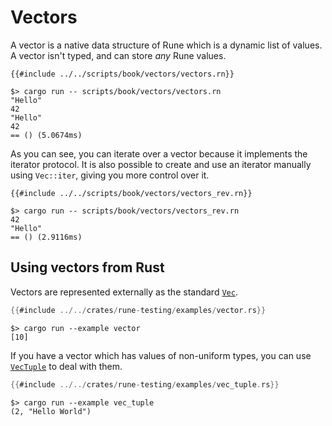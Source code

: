 # Vectors

A vector is a native data structure of Rune which is a dynamic list of values. A
vector isn't typed, and can store *any* Rune values.

```rune
{{#include ../../scripts/book/vectors/vectors.rn}}
```

```text
$> cargo run -- scripts/book/vectors/vectors.rn
"Hello"
42
"Hello"
42
== () (5.0674ms)
```

As you can see, you can iterate over a vector because it implements the iterator
protocol. It is also possible to create and use an iterator manually using
`Vec::iter`, giving you more control over it.

```rune
{{#include ../../scripts/book/vectors/vectors_rev.rn}}
```

```text
$> cargo run -- scripts/book/vectors/vectors_rev.rn
42
"Hello"
== () (2.9116ms)
```

## Using vectors from Rust

Vectors are represented externally as the standard [`Vec`].

```rust
{{#include ../../crates/rune-testing/examples/vector.rs}}
```

```text
$> cargo run --example vector
[10]
```

If you have a vector which has values of non-uniform types, you can use 
[`VecTuple`] to deal with them.

```rust
{{#include ../../crates/rune-testing/examples/vec_tuple.rs}}
```

```text
$> cargo run --example vec_tuple
(2, "Hello World")
```

[`Vec`]: https://doc.rust-lang.org/std/vec/struct.Vec.html
[`VecTuple`]: https://docs.rs/runestick/0/runestick/struct.VecTuple.html
